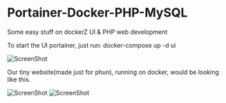 # Portainer-Docker-PHP-MySQL
Some easy stuff on dockerZ UI & PHP web development 

To start the UI portainer, just run: 
docker-compose up -d ui 

![ScreenShot](https://github.com/Satanette/test/blob/master/portZ.png)

Our tiny website(made just for phun), running on docker,  would be looking like this. 

![ScreenShot](https://github.com/Satanette/test/blob/master/Z_example1.png)
![ScreenShot](https://github.com/Satanette/test/blob/master/Z_example2.png)


